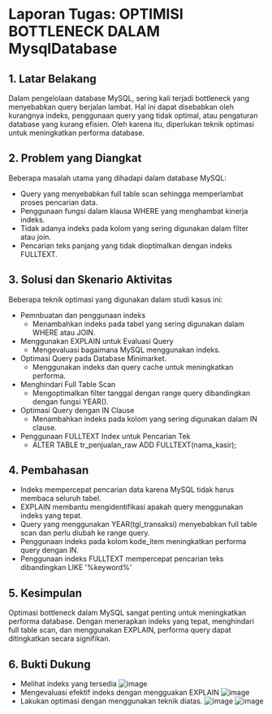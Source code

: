 # Laporan Tugas: OPTIMISI BOTTLENECK DALAM MysqlDatabase

## 1. Latar Belakang
Dalam pengelolaan database MySQL, sering kali terjadi bottleneck yang menyebabkan query berjalan lambat. Hal ini dapat disebabkan oleh kurangnya indeks, penggunaan query yang tidak optimal, atau pengaturan database yang kurang efisien. Oleh karena itu, diperlukan teknik optimasi untuk meningkatkan performa database.

## 2. Problem yang Diangkat
Beberapa masalah utama yang dihadapi dalam database MySQL:
- Query yang menyebabkan full table scan sehingga memperlambat proses pencarian data.
- Penggunaan fungsi dalam klausa WHERE yang menghambat kinerja indeks.
- Tidak adanya indeks pada kolom yang sering digunakan dalam filter atau join.
- Pencarian teks panjang yang tidak dioptimalkan dengan indeks FULLTEXT.

## 3. Solusi dan Skenario Aktivitas
Beberapa teknik optimasi yang digunakan dalam studi kasus ini:
- Pemnbuatan dan penggunaan indeks
  - Menambahkan indeks pada tabel yang sering digunakan dalam WHERE atau JOIN.
- Menggunakan EXPLAIN untuk Evaluasi Query
   - Mengevaluasi bagaimana MySQL menggunakan indeks.
- Optimasi Query pada Database Minimarket.
  - Menggunakan indeks dan query cache untuk meningkatkan performa.
- Menghindari Full Table Scan
  - Mengoptimalkan filter tanggal dengan range query dibandingkan dengan fungsi YEAR().
- Optimasi Query dengan IN Clause
  - Menambahkan indeks pada kolom yang sering digunakan dalam IN clause.
- Penggunaan FULLTEXT Index untuk Pencarian Tek
  - ALTER TABLE tr_penjualan_raw ADD FULLTEXT(nama_kasir);

## 4. Pembahasan
- Indeks mempercepat pencarian data karena MySQL tidak harus membaca seluruh tabel.
- EXPLAIN membantu mengidentifikasi apakah query menggunakan indeks yang tepat.
- Query yang menggunakan YEAR(tgl_transaksi) menyebabkan full table scan dan perlu diubah ke range query.
- Penggunaan indeks pada kolom kode_item meningkatkan performa query dengan IN.
- Penggunaan indeks FULLTEXT mempercepat pencarian teks dibandingkan LIKE '%keyword%'
  
## 5. Kesimpulan
Optimasi bottleneck dalam MySQL sangat penting untuk meningkatkan performa database. Dengan menerapkan indeks yang tepat, menghindari full table scan, dan menggunakan EXPLAIN, performa query dapat ditingkatkan secara signifikan.

## 6. Bukti Dukung
- Melihat indeks yang tersedia
  ![image](https://github.com/user-attachments/assets/7dac86dd-39c1-4dd8-8c21-ab9230d35620)
- Mengevaluasi efektif indeks dengan mengguakan EXPLAIN
  ![image](https://github.com/user-attachments/assets/d29deaff-5b48-4b38-bfee-c6ea9cdaaf65)
- Lakukan optimasi dengan menggunakan teknik diatas. 
  ![image](https://github.com/user-attachments/assets/144d55be-3faa-4f52-b005-ec3e1c274f55)
  ![image](https://github.com/user-attachments/assets/45f63e26-6999-4c6f-9ac6-00bb01691a20)



